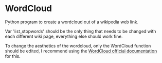 # WordCloud
Python program to create a wordcloud out of a wikipedia web link.

Var 'list_stopwords' should be the only thing that needs to be changed with each different wiki page, everything else should work fine.

To change the aesthetics of the wordcloud, only the WordCloud function should be edited, I recommend using the [WordCloud official documentation](https://amueller.github.io/word_cloud/references.html) for this. 

